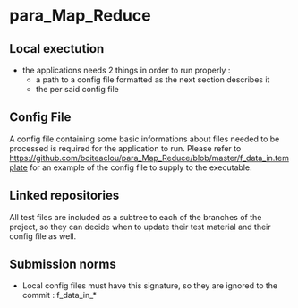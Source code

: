 # para_Map_Reduce

## Local exectution

- the applications needs 2 things in order to run properly : 
  - a path to a config file formatted as the next section describes it
  - the per said config file
  
## Config File

A config file containing some basic informations about files needed to be processed is required for the application to run. Please refer to 
https://github.com/boiteaclou/para_Map_Reduce/blob/master/f_data_in.template for an example of the config file to supply to the executable.

## Linked repositories

All test files are included as a subtree to each of the branches of the project, so they can decide when to update their test material and their config file as well.

## Submission norms

- Local config files must have this signature, so they are ignored to the commit : f_data_in_*

